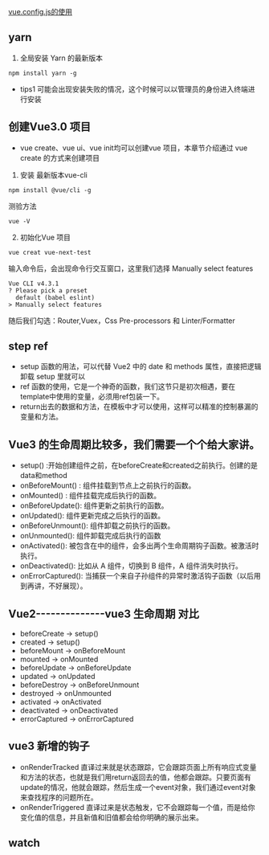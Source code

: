 [vue.config.js的使用](https://segmentfault.com/a/1190000017008697)

## yarn 
1. 全局安装 Yarn 的最新版本
```
npm install yarn -g
```
- tips1 可能会出现安装失败的情况，这个时候可以以管理员的身份进入终端进行安装

## 创建Vue3.0 项目
- vue create、vue ui、vue init均可以创建vue 项目，本章节介绍通过 vue create 的方式来创建项目

1. 安装 最新版本vue-cli 
```
npm install @vue/cli -g
```
测验方法  
```
vue -V

```

2. 初始化Vue 项目
```
vue creat vue-next-test
```
输入命令后，会出现命令行交互窗口，这里我们选择 Manually select features

```
Vue CLI v4.3.1 
? Please pick a preset
  default (babel eslint)
> Manually select features  
```
随后我们勾选：Router,Vuex，Css Pre-processors 和 Linter/Formatter



## step ref
- setup 函数的用法，可以代替 Vue2 中的 date 和 methods 属性，直接把逻辑卸载 setup 里就可以
- ref 函数的使用，它是一个神奇的函数，我们这节只是初次相遇，要在template中使用的变量，必须用ref包装一下。
- return出去的数据和方法，在模板中才可以使用，这样可以精准的控制暴漏的变量和方法。


## Vue3 的生命周期比较多，我们需要一个个给大家讲。
- setup() :开始创建组件之前，在beforeCreate和created之前执行。创建的是data和method
- onBeforeMount() : 组件挂载到节点上之前执行的函数。
- onMounted() : 组件挂载完成后执行的函数。
- onBeforeUpdate(): 组件更新之前执行的函数。
- onUpdated(): 组件更新完成之后执行的函数。
- onBeforeUnmount(): 组件卸载之前执行的函数。
- onUnmounted(): 组件卸载完成后执行的函数
- onActivated(): 被包含在<keep-alive>中的组件，会多出两个生命周期钩子函数。被激活时执行。
- onDeactivated(): 比如从 A 组件，切换到 B 组件，A 组件消失时执行。
- onErrorCaptured(): 当捕获一个来自子孙组件的异常时激活钩子函数（以后用到再讲，不好展现）。

## Vue2--------------vue3 生命周期 对比
- beforeCreate  -> setup()
- created       -> setup()
- beforeMount   -> onBeforeMount
- mounted       -> onMounted
- beforeUpdate  -> onBeforeUpdate
- updated       -> onUpdated
- beforeDestroy -> onBeforeUnmount
- destroyed     -> onUnmounted
- activated     -> onActivated
- deactivated   -> onDeactivated
- errorCaptured -> onErrorCaptured

## vue3 新增的钩子
- onRenderTracked 
直译过来就是状态跟踪，它会跟踪页面上所有响应式变量和方法的状态，也就是我们用return返回去的值，他都会跟踪。只要页面有update的情况，他就会跟踪，然后生成一个event对象，我们通过event对象来查找程序的问题所在。
- onRenderTriggered
直译过来是状态触发，它不会跟踪每一个值，而是给你变化值的信息，并且新值和旧值都会给你明确的展示出来。


## watch








